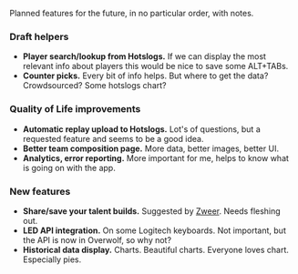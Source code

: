 Planned features for the future, in no particular order, with notes.

### Draft helpers

- **Player search/lookup from Hotslogs.** If we can display the most relevant info about players this would be nice to save some ALT+TABs.
- **Counter picks.** Every bit of info helps. But where to get the data? Crowdsourced? Some hotslogs chart?

### Quality of Life improvements

- **Automatic replay upload to Hotslogs.** Lot's of questions, but a requested feature and seems to be a good idea. 
- **Better team composition page.** More data, better images, better UI.
- **Analytics, error reporting.** More important for me, helps to know what is going on with the app.

### New features

- **Share/save your talent builds.** Suggested by [Zweer](https://github.com/Zweer). Needs fleshing out.
- **LED API integration.** On some Logitech keyboards. Not important, but the API is now in Overwolf, so why not? 
- **Historical data display.** Charts. Beautiful charts. Everyone loves chart. Especially pies.